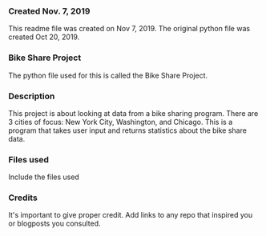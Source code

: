 ### Created Nov. 7, 2019
This readme file was created on Nov 7, 2019.  The original python file was created Oct 20, 2019.

### Bike Share Project
The python file used for this is called the Bike Share Project.

### Description
This project is about looking at data from a bike sharing program.  There are 3 cities of focus: New York City, Washington, and Chicago.  This is a program that takes user input and returns statistics about the bike share data.

### Files used
Include the files used

### Credits
It's important to give proper credit. Add links to any repo that inspired you or blogposts you consulted.
